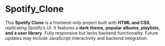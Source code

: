 # Spotify_Clone
This **Spotify Clone** is a frontend-only project built with **HTML and CSS**, replicating Spotify’s UI. It features a **dark theme, popular albums, playlists, and a user library**. Fully responsive but lacks backend functionality. Future updates may include JavaScript interactivity and backend integration.
